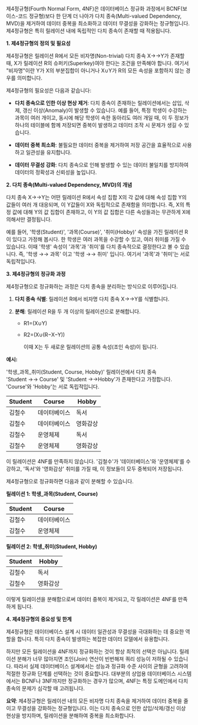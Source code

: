 제4정규형(Fourth Normal Form, 4NF)은 데이터베이스 정규화 과정에서 BCNF(보이스-코드 정규형)보다 한 단계 더 나아가 다치 종속(Multi-valued Dependency, MVD)을 제거하여 데이터 중복을 최소화하고 데이터 무결성을 강화하는 정규형입니다. 제4정규형은 특히 릴레이션 내에 독립적인 다치 종속이 존재할 때 적용됩니다.

**1. 제4정규형의 정의 및 필요성**

제4정규형은 릴레이션 R에서 모든 비자명(Non-trivial) 다치 종속 X→→Y가 존재할 때, X가 릴레이션 R의 슈퍼키(Superkey)여야 한다는 조건을 만족해야 합니다. 여기서 "비자명"이란 Y가 X의 부분집합이 아니거나 X∪Y가 R의 모든 속성을 포함하지 않는 경우를 의미합니다.

제4정규형의 필요성은 다음과 같습니다:

- **다치 종속으로 인한 이상 현상 제거**: 다치 종속이 존재하는 릴레이션에서는 삽입, 삭제, 갱신 이상(Anomaly)이 발생할 수 있습니다. 예를 들어, 특정 학생이 수강하는 과목이 여러 개이고, 동시에 해당 학생이 속한 동아리도 여러 개일 때, 이 두 정보가 하나의 테이블에 함께 저장되면 중복이 발생하고 데이터 조작 시 문제가 생길 수 있습니다.
    
- **데이터 중복 최소화**: 불필요한 데이터 중복을 제거하여 저장 공간을 효율적으로 사용하고 일관성을 유지합니다.
    
- **데이터 무결성 강화**: 다치 종속으로 인해 발생할 수 있는 데이터 불일치를 방지하여 데이터의 정확성과 신뢰성을 높입니다.
    

**2. 다치 종속(Multi-valued Dependency, MVD)의 개념**

다치 종속 X→→Y는 어떤 릴레이션 R에서 속성 집합 X의 각 값에 대해 속성 집합 Y의 값들이 여러 개 대응되며, 이 Y값들이 X와 독립적으로 존재함을 의미합니다. 즉, X의 특정 값에 대해 Y의 값 집합이 존재하고, 이 Y의 값 집합은 다른 속성들과는 무관하게 X에 의해서만 결정됩니다.

예를 들어, '학생(Student)', '과목(Course)', '취미(Hobby)' 속성을 가진 릴레이션 R이 있다고 가정해 봅시다. 한 학생은 여러 과목을 수강할 수 있고, 여러 취미를 가질 수 있습니다. 이때 '학생' 속성이 '과목'과 '취미'를 다치 종속적으로 결정한다고 볼 수 있습니다. 즉, '학생 →→ 과목' 이고 '학생 →→ 취미' 입니다. 여기서 '과목'과 '취미'는 서로 독립적입니다.

**3. 제4정규형의 정규화 과정**

제4정규형으로 정규화하는 과정은 다치 종속을 분리하는 방식으로 이루어집니다.

1. **다치 종속 식별**: 릴레이션 R에서 비자명 다치 종속 X→→Y를 식별합니다.
    
2. **분해**: 릴레이션 R을 두 개 이상의 릴레이션으로 분해합니다.
    
    - R1​=(X∪Y)
        
    - R2​=(X∪(R−X−Y))
        
        이때 X는 두 새로운 릴레이션의 공통 속성(조인 속성)이 됩니다.
        

**예시:**

'학생_과목_취미(Student, Course, Hobby)' 릴레이션에서 다치 종속 'Student →→ Course' 및 'Student →→Hobby'가 존재한다고 가정합니다. 'Course'와 'Hobby'는 서로 독립적입니다.

|Student|Course|Hobby|
|---|---|---|
|김철수|데이터베이스|독서|
|김철수|데이터베이스|영화감상|
|김철수|운영체제|독서|
|김철수|운영체제|영화감상|

이 릴레이션은 4NF를 만족하지 않습니다. '김철수'가 '데이터베이스'와 '운영체제'를 수강하고, '독서'와 '영화감상' 취미를 가질 때, 이 정보들이 모두 중복되어 저장됩니다.

제4정규형으로 정규화하면 다음과 같이 분해할 수 있습니다.

**릴레이션 1: 학생_과목(Student, Course)**

|Student|Course|
|---|---|
|김철수|데이터베이스|
|김철수|운영체제|

**릴레이션 2: 학생_취미(Student, Hobby)**

|Student|Hobby|
|---|---|
|김철수|독서|
|김철수|영화감상|

이렇게 릴레이션을 분해함으로써 데이터 중복이 제거되고, 각 릴레이션은 4NF를 만족하게 됩니다.

**4. 제4정규형의 중요성 및 한계**

제4정규형은 데이터베이스 설계 시 데이터 일관성과 무결성을 극대화하는 데 중요한 역할을 합니다. 특히 다치 종속이 발생하는 복잡한 데이터 모델에서 유용합니다.

하지만 모든 릴레이션을 4NF까지 정규화하는 것이 항상 최적의 선택은 아닙니다. 릴레이션 분해가 너무 많아지면 조인(Join) 연산이 빈번해져 쿼리 성능이 저하될 수 있습니다. 따라서 실제 데이터베이스 설계에서는 성능과 정규화 수준 사이의 균형을 고려하여 적절한 정규화 단계를 선택하는 것이 중요합니다. 대부분의 상업용 데이터베이스 시스템에서는 BCNF나 3NF까지만 정규화하는 경우가 많으며, 4NF는 특정 도메인에서 다치 종속의 문제가 심각할 때 고려됩니다.

**요약**: 제4정규형은 릴레이션 내의 모든 비자명 다치 종속을 제거하여 데이터 중복을 줄이고 무결성을 강화하는 정규형입니다. 이는 다치 종속으로 인한 삽입/삭제/갱신 이상 현상을 방지하며, 릴레이션을 분해하여 중복을 최소화합니다.